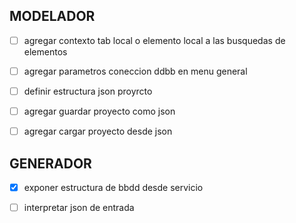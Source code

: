 ## MODELADOR
* [ ]  agregar contexto tab local o elemento local a las busquedas de elementos
* [ ] agregar parametros coneccion ddbb en menu general
* [ ] definir estructura json proyrcto
* [ ] agregar guardar proyecto como json
* [ ] agregar cargar proyecto desde json


## GENERADOR
* [x] exponer estructura de bbdd desde servicio
* [ ] interpretar json de entrada

